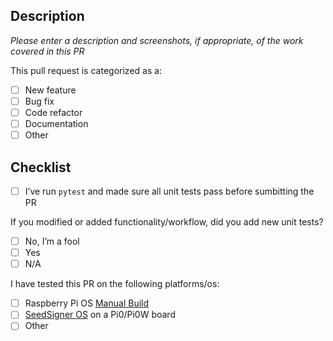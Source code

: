 ## Description

_Please enter a description and screenshots, if appropriate, of the work covered in this PR_

This pull request is categorized as a:

- [ ] New feature
- [ ] Bug fix
- [ ] Code refactor
- [ ] Documentation
- [ ] Other

## Checklist

- [ ] I’ve run `pytest` and made sure all unit tests pass before sumbitting the PR

If you modified or added functionality/workflow, did you add new unit tests?

- [ ] No, I’m a fool
- [ ] Yes
- [ ] N/A

I have tested this PR on the following platforms/os:

- [ ] Raspberry Pi OS [Manual Build](https://github.com/SeedSigner/seedsigner/blob/dev/docs/manual_installation.md)
- [ ] [SeedSigner OS](https://github.com/SeedSigner/seedsigner-os) on a Pi0/Pi0W board
- [ ] Other
